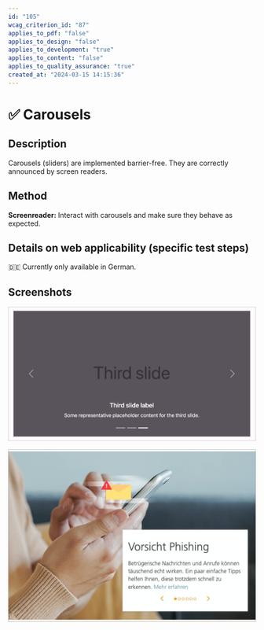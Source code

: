 ```yaml
---
id: "105"
wcag_criterion_id: "87"
applies_to_pdf: "false"
applies_to_design: "false"
applies_to_development: "true"
applies_to_content: "false"
applies_to_quality_assurance: "true"
created_at: "2024-03-15 14:15:36"
---
```


# ✅ Carousels

## Description

Carousels (sliders) are implemented barrier-free. They are correctly announced by screen readers.

## Method

**Screenreader:** Interact with carousels and make sure they behave as expected.

## Details on web applicability (specific test steps)

🇩🇪 Currently only available in German.

## Screenshots

![Bootstrap Carousel](images/bootstrap-carousel.png)

![Viseca Karussell](images/viseca-karussell.png)